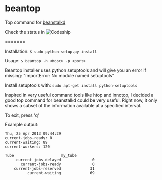 beantop
=======

Top command for [beanstalkd][]

[beanstalkd]: http://kr.github.com/beanstalkd/

Check the status in ![Codeship][codeship] 

[codeship]: https://www.codeship.io/projects/1b845240-d79e-0130-d9d1-1a7125655b92/status

=======

Installation: ``$ sudo python setup.py install``

Usage: ``$ beantop -h <host> -p <port>``

Beantop installer uses python setuptools and will give you an error if missing: "ImportError: No module named setuptools"

Install setuptools with: ``sudo apt-get install python-setuptools``

Inspired in very useful command tools like htop and innotop, I decided a good top command for beanstalkd could be very useful. Right now, it only shows a subset of the information available at a specified interval.

To exit, press 'q'

Example output:

    Thu, 25 Apr 2013 09:44:29
    current-jobs-ready: 0
    current-waiting: 89
    current-workers: 120
    
    Tube                     my_tube
         current-jobs-delayed              0
           current-jobs-ready              0
        current-jobs-reserved             31
              current-waiting             69

